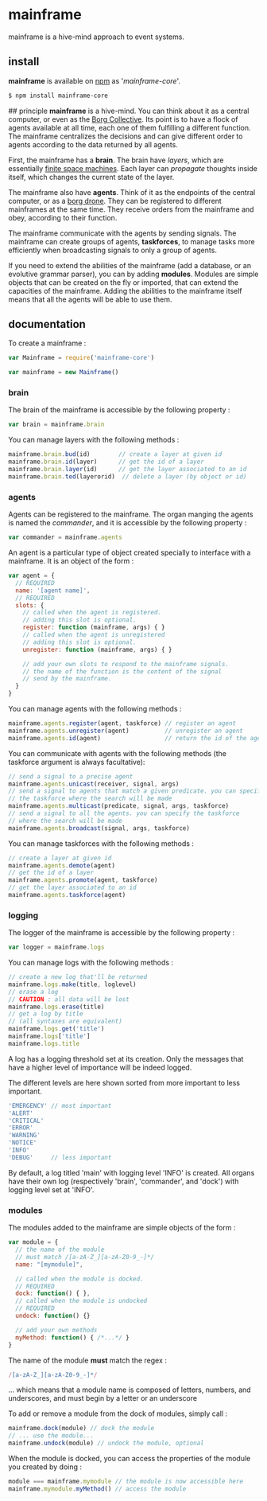 # mainframe
mainframe is a hive-mind approach to event systems.

## install
**mainframe** is available on [npm](https://www.npmjs.com/package/mainframe-core) as '*mainframe-core*'.

```sh
$ npm install mainframe-core
```

## principle
**mainframe** is a hive-mind. You can think about it as a central computer, or even as the [Borg Collective](http://memory-alpha.wikia.com/wiki/Borg_Collective).
Its point is to have a flock of agents available at all time, each one of them fulfilling a different function. The mainframe centralizes the decisions and can give different order to agents according to the data returned by all agents.

First, the mainframe has a **brain**. The brain have *layers*, which are essentially
[finite space machines](https://en.wikipedia.org/wiki/Finite-state_machine).
Each layer can *propagate* thoughts inside itself, which changes the current state of the layer.

The mainframe also have **agents**. Think of it as the endpoints of the central computer, or as a [borg drone](http://memory-alpha.wikia.com/wiki/Borg_drone).
They can be registered to different mainframes at the same time. They receive orders from the mainframe and obey, according to their function.

The mainframe communicate with the agents by sending signals.
The mainframe can create groups of agents, **taskforces**, to manage tasks more efficiently when broadcasting signals to only a group of agents.

If you need to extend the abilities of the mainframe (add a database, or an evolutive grammar parser), you can by adding **modules**. Modules are simple objects that can be created on the fly or imported, that can extend the capacities of the mainframe. Adding the abilities to the mainframe itself means that all the agents will be able to use them.

## documentation

To create a mainframe :
```js
var Mainframe = require('mainframe-core')

var mainframe = new Mainframe()
```

### brain

The brain of the mainframe is accessible by the following property :
```js
var brain = mainframe.brain
```
You can manage layers with the following methods :
```js
mainframe.brain.bud(id)        // create a layer at given id
mainframe.brain.id(layer)      // get the id of a layer
mainframe.brain.layer(id)      // get the layer associated to an id
mainframe.brain.ted(layerorid)  // delete a layer (by object or id)
```

### agents

Agents can be registered to the mainframe. The organ manging the agents is named the *commander*, and it is accessible by the following property :
```js
var commander = mainframe.agents
```

An agent is a particular type of object created specially to interface with a mainframe.
It is an object of the form :
```js
var agent = {
  // REQUIRED
  name: '[agent name]',
  // REQUIRED
  slots: {
    // called when the agent is registered.
    // adding this slot is optional.
    register: function (mainframe, args) { }
    // called when the agent is unregistered
    // adding this slot is optional.
    unregister: function (mainframe, args) { }

    // add your own slots to respond to the mainframe signals.
    // the name of the function is the content of the signal
    // send by the mainframe.
  }
}
```

You can manage agents with the following methods :
```js
mainframe.agents.register(agent, taskforce) // register an agent
mainframe.agents.unregister(agent)          // unregister an agent
mainframe.agents.id(agent)                  // return the id of the agent
```

You can communicate with agents with the following methods (the taskforce argument
  is always facultative):
```js
// send a signal to a precise agent
mainframe.agents.unicast(receiver, signal, args)
// send a signal to agents that match a given predicate. you can specify
// the taskforce where the search will be made
mainframe.agents.multicast(predicate, signal, args, taskforce)
// send a signal to all the agents. you can specify the taskforce
// where the search will be made
mainframe.agents.broadcast(signal, args, taskforce)
```

You can manage taskforces with the following methods :
```js
// create a layer at given id
mainframe.agents.demote(agent)        
// get the id of a layer
mainframe.agents.promote(agent, taskforce)
// get the layer associated to an id   
mainframe.agents.taskforce(agent)      
```

### logging

The logger of the mainframe is accessible by the following property :
```js
var logger = mainframe.logs
```
You can manage logs with the following methods :
```js
// create a new log that'll be returned
mainframe.logs.make(title, loglevel)     
// erase a log
// CAUTION : all data will be lost
mainframe.logs.erase(title)
// get a log by title
// (all syntaxes are equivalent)
mainframe.logs.get('title')
mainframe.logs['title']
mainframe.logs.title
```

A log has a logging threshold set at its creation. Only the messages that have a higher level of importance will be indeed logged.

The different levels are here shown sorted from more important to less important.
```js
'EMERGENCY' // most important
'ALERT'
'CRITICAL'
'ERROR'
'WARNING'
'NOTICE'
'INFO'
'DEBUG'     // less important
```
By default, a log titled 'main' with logging level 'INFO' is created. All organs have their own log
(respectively 'brain', 'commander', and 'dock') with logging level set at 'INFO'.

### modules

The modules added to the mainframe are simple objects of the form :
```js
var module = {
  // the name of the module
  // must match /[a-zA-Z_][a-zA-Z0-9_-]*/
  name: "[mymodule]",

  // called when the module is docked.
  // REQUIRED
  dock: function() { },
  // called when the module is undocked
  // REQUIRED
  undock: function() {}

  // add your own methods
  myMethod: function() { /*...*/ }
}
```

The name of the module **must** match the regex :
```js
/[a-zA-Z_][a-zA-Z0-9_-]*/
```
... which means that a module name is composed of letters, numbers, and underscores, and must begin by a letter or an underscore

To add or remove a module from the dock of modules, simply call :
```js
mainframe.dock(module) // dock the module
// ... use the module...
mainframe.undock(module) // undock the module, optional
```

When the module is docked, you can access the properties of the module you created by doing :
```js
module === mainframe.mymodule // the module is now accessible here
mainframe.mymodule.myMethod() // access the module
```
